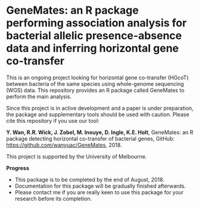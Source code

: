 # GeneMates: an R package performing association analysis for bacterial allelic presence-absence data and inferring horizontal gene co-transfer

This is an ongoing project looking for horizontal gene co-transfer (HGcoT) between bacteria of the same species using whole-genome sequencing (WGS) data. This repository provides an R package called GeneMates to perform the main analysis.

Since this project is in active development and a paper is under preparation, the package and supplementary tools should be used with caution. Please cite this repository if you use our tool:

**Y. Wan, R.R. Wick, J. Zobel, M. Inouye, D. Ingle, K.E. Holt**, GeneMates: an R package detecting horizontal co-transfer of bacterial genes, GitHub: https://github.com/wanyuac/GeneMates, 2018.

This project is supported by the University of Melbourne.

**Progress**

* This package is to be completed by the end of August, 2018.
* Documentation for this package will be gradually finished afterwards.
* Please contact me if you are really keen to use this package for your research before its completion.
 